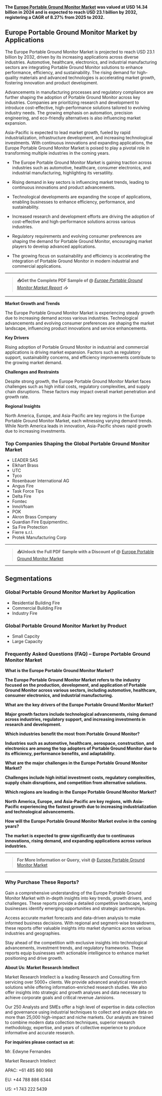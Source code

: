 <p><strong>The <a href="https://www.marketresearchintellect.com/download-sample/?rid=449434&amp;utm_source=Pulse-April-Europe&amp;utm_medium=852">Europe Portable Ground Monitor Market</a> was valued at USD 14.34 billion in 2024 and is expected to reach USD 23.1 billion by 2032, registering a CAGR of 8.27% from 2025 to 2032.</strong></p><h2>Europe Portable Ground Monitor Market by Applications&nbsp;</h2><p><p>The Europe Portable Ground Monitor Market is projected to reach USD 23.1 billion by 2032, driven by its increasing applications across diverse industries. Automotive, healthcare, electronics, and industrial manufacturing sectors are integrating Portable Ground Monitor solutions to enhance performance, efficiency, and sustainability. The rising demand for high-quality materials and advanced technologies is accelerating market growth, fostering innovation and product development.</p><p>Advancements in manufacturing processes and regulatory compliance are further shaping the adoption of Portable Ground Monitor across key industries. Companies are prioritizing research and development to introduce cost-effective, high-performance solutions tailored to evolving industry needs. The growing emphasis on automation, precision engineering, and eco-friendly alternatives is also influencing market expansion.</p><p>Asia-Pacific is expected to lead market growth, fueled by rapid industrialization, infrastructure development, and increasing technological investments. With continuous innovations and expanding applications, the Europe Portable Ground Monitor Market is poised to play a pivotal role in transforming multiple industries in the coming years.</p></p><ul><li><p>The Europe Portable Ground Monitor Market is gaining traction across industries such as automotive, healthcare, consumer electronics, and industrial manufacturing, highlighting its versatility.</p></li><li><p>Rising demand in key sectors is influencing market trends, leading to continuous innovations and product advancements.</p></li><li><p>Technological developments are expanding the scope of applications, enabling businesses to enhance efficiency, performance, and sustainability.</p></li><li><p>Increased research and development efforts are driving the adoption of cost-effective and high-performance solutions across various industries.</p></li><li><p>Regulatory requirements and evolving consumer preferences are shaping the demand for Portable Ground Monitor, encouraging market players to develop advanced applications.</p></li><li><p>The growing focus on sustainability and efficiency is accelerating the integration of Portable Ground Monitor in modern industrial and commercial applications.</p></li></ul><hr /><blockquote><p><strong><span class="font-[700]">📥Get the Complete PDF Sample of @ </span></strong><em><span class="font-[700]"><a href="https://www.marketresearchintellect.com/download-sample/?rid=449434&amp;utm_source=Pulse-April-Europe&amp;utm_medium=852" target="_blank" data-tracking-control-name="article-ssr-frontend-pulse_little-text-block" data-tracking-will-navigate="" data-test-link="">Europe Portable Ground Monitor Market Report</a>&nbsp;📥</span></em></p></blockquote><hr /><p class="" data-start="77" data-end="360"><strong data-start="77" data-end="105">Market Growth and Trends</strong></p><p class="" data-start="77" data-end="360">The Europe Portable Ground Monitor Market is experiencing steady growth due to increasing demand across various industries. Technological advancements and evolving consumer preferences are shaping the market landscape, influencing product innovations and service enhancements.</p><p class="" data-start="362" data-end="606"><strong data-start="362" data-end="377">Key Drivers</strong></p><p class="" data-start="362" data-end="606">Rising adoption of Portable Ground Monitor in industrial and commercial applications is driving market expansion. Factors such as regulatory support, sustainability concerns, and efficiency improvements contribute to the growing market demand.</p><p class="" data-start="608" data-end="849"><strong data-start="608" data-end="637">Challenges and Restraints</strong></p><p class="" data-start="608" data-end="849">Despite strong growth, the Europe Portable Ground Monitor Market faces challenges such as high initial costs, regulatory complexities, and supply chain disruptions. These factors may impact overall market penetration and growth rate.</p><p class="" data-start="851" data-end="1095"><strong data-start="851" data-end="872">Regional Insights</strong></p><p class="" data-start="851" data-end="1095">North America, Europe, and Asia-Pacific are key regions in the Europe Portable Ground Monitor Market, each witnessing varying demand trends. While North America leads in innovation, Asia-Pacific shows rapid growth due to increasing investments.</p><p><h3>Top Companies Shaping the Global Portable Ground Monitor Market </h3><ul><li>LEADER SAS</li><li>Elkhart Brass</li><li>UTC</li><li>Tyco</li><li>Rosenbauer International AG</li><li>Angus Fire</li><li>Task Force Tips</li><li>Delta Fire</li><li>Fomtec</li><li>InnoVfoam</li><li>POK</li><li>Akron Brass Company</li><li>Guardian Fire EquipmentInc.</li><li>Sa Fire Protection</li><li>Fierre s.r.l.</li><li>Protek Manufacturing Corp</li></ul></p><hr /><blockquote><p><strong>📥Unlock the Full PDF Sample with a Discount of @</strong> <a href="https://www.marketresearchintellect.com/ask-for-discount/?rid=449434&amp;utm_source=Pulse-April-Europe&amp;utm_medium=852">Europe Portable Ground Monitor Market</a></p></blockquote><hr /><p><h2>Segmentations</h2><h3>Global Portable Ground Monitor Market by Application</h3><ul><li>Residential Building Fire</li><li>Commercial Building Fire</li><li>Industry Fire</li></ul><h3>Global Portable Ground Monitor Market by Product</h3><ul><li>Small Capcity</li><li>Large Capacity</li></ul></p><h3><strong>Frequently Asked Questions (FAQ) &ndash; Europe Portable Ground Monitor Market</strong></h3><p><strong>What is the Europe Portable Ground Monitor Market?</strong></p><p><strong>The Europe Portable Ground Monitor Market refers to the industry focused on the production, development, and application of Portable Ground Monitor across various sectors, including automotive, healthcare, consumer electronics, and industrial manufacturing.</strong></p><p><strong>What are the key drivers of the Europe Portable Ground Monitor Market?</strong></p><p><strong>Major growth factors include technological advancements, rising demand across industries, regulatory support, and increasing investments in research and development.</strong></p><p><strong>Which industries benefit the most from Portable Ground Monitor?</strong></p><p><strong>Industries such as automotive, healthcare, aerospace, construction, and electronics are among the top adopters of Portable Ground Monitor due to its efficiency, performance benefits, and adaptability.</strong></p><p><strong>What are the major challenges in the Europe Portable Ground Monitor Market?</strong></p><p><strong>Challenges include high initial investment costs, regulatory complexities, supply chain disruptions, and competition from alternative solutions.</strong></p><p><strong>Which regions are leading in the Europe Portable Ground Monitor Market?</strong></p><p><strong>North America, Europe, and Asia-Pacific are key regions, with Asia-Pacific experiencing the fastest growth due to increasing industrialization and technological advancements.</strong></p><p><strong>How will the Europe Portable Ground Monitor Market evolve in the coming years?</strong></p><p><strong>The market is expected to grow significantly due to continuous innovations, rising demand, and expanding applications across various industries.</strong></p><hr /><blockquote><p><span class="font-[700]"><strong>For More Information or Query, visit&nbsp;@</strong>&nbsp;</span><span class="font-[700]"><a href="https://www.marketresearchintellect.com/product/global-portable-ground-monitor-market-size-and-forecast/?utm_source=Linkedin&utm_medium=852" target="_blank" data-tracking-control-name="article-ssr-frontend-pulse_little-text-block" data-tracking-will-navigate="" data-test-link="">Europe Portable Ground Monitor Market</a></span></p></blockquote><hr /><h3><strong data-start="0" data-end="31">Why Purchase These Reports?</strong></h3><p class="" data-start="35" data-end="297">Gain a comprehensive understanding of the Europe Portable Ground Monitor Market with in-depth insights into key trends, growth drivers, and challenges. These reports provide a detailed competitive landscape, helping businesses identify emerging opportunities and strategic partnerships.</p><p class="" data-start="299" data-end="540">Access accurate market forecasts and data-driven analysis to make informed business decisions. With regional and segment-wise breakdowns, these reports offer valuable insights into market dynamics across various industries and geographies.</p><p class="" data-start="542" data-end="784">Stay ahead of the competition with exclusive insights into technological advancements, investment trends, and regulatory frameworks. These reports equip businesses with actionable intelligence to enhance market positioning and drive growth.</p><p><strong><span class="font-[700]">About Us: Market Research Intellect</span></strong></p><p><span class="">Market Research Intellect is a leading Research and Consulting firm servicing over 5000+ clients. We provide advanced analytical research solutions while offering information-enriched research studies.&nbsp;</span>We also offer insights into strategic and growth analyses and data necessary to achieve corporate goals and critical revenue Janisions.</p><p><span class="">Our 250 Analysts and SMEs offer a high level of expertise in data collection and governance using industrial techniques to collect and analyze data on more than 25,000 high-impact and niche markets. Our analysts are trained to combine modern data collection techniques, superior research methodology, expertise, and years of collective experience to produce informative and accurate research.</span></p><p><strong>For inquiries please contact us at:</strong></p><p>Mr. Edwyne Fernandes</p><p>Market Research Intellect</p><p>APAC: +61 485 860 968</p><p>EU: +44 788 886 6344</p><p>US: +1 743 222 5439</p>